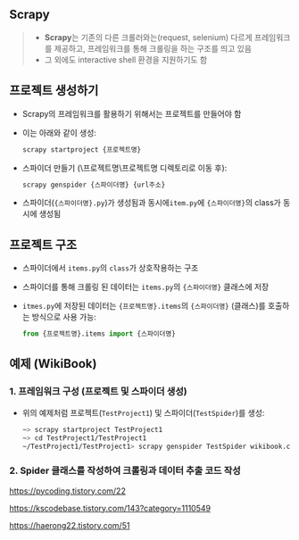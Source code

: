 ## Scrapy

> - **Scrapy**는 기존의 다른 크롤러와는(request, selenium) 다르게 프레임워크를 제공하고, 프레임워크를 통해 크롤링을 하는 구조를 띄고 있음
> - 그 외에도 interactive shell 환경을 지원하기도 함

## 프로젝트 생성하기

- Scrapy의 프레임워크를 활용하기 위해서는 프로젝트를 만들어야 함

- 이는 아래와 같이 생성:

  ```bash
  scrapy startproject {프로젝트명}
  ```

- 스파이더 만들기 (\프로젝트명\프로젝트명 디렉토리로 이동 후):

  ```bash
  scrapy genspider {스파이더명} {url주소}
  ```

- 스파이더(`{스파이더명}.py`)가 생성됨과 동시에`item.py`에 `{스파이더명}`의 class가 동시에 생성됨

## 프로젝트 구조

- 스파이더에서 `items.py`의 `class`가 상호작용하는 구조

- 스파이더를 통해 크롤링 된 데이터는 `items.py`의  `{스파이더명}` 클래스에 저장

- `itmes.py`에 저장된 데이터는 `{프로젝트명}.items`의 `{스파이더명}` (클래스)를 호출하는 방식으로 사용 가능:

  ```python
  from {프로젝트명}.items import {스파이더명}
  ```


## 예제 (WikiBook)

### 1. 프레임워크 구성 (프로젝트 및 스파이더 생성)

- 위의 예제처럼 프로젝트(`TestProject1`) 및 스파이더(`TestSpider`)를 생성:

  ```bash
  ~> scrapy startproject TestProject1
  ~> cd TestProject1/TestProject1
  ~/TestProject1/TestProject1> scrapy genspider TestSpider wikibook.co.kr/list
  ```

### 2. Spider 클래스를 작성하여 크롤링과 데이터 추출 코드 작성







https://pycoding.tistory.com/22

https://kscodebase.tistory.com/143?category=1110549

https://haerong22.tistory.com/51